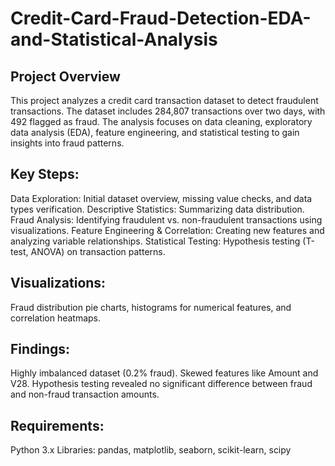 # Credit-Card-Fraud-Detection-EDA-and-Statistical-Analysis
## Project Overview
This project analyzes a credit card transaction dataset to detect fraudulent transactions. The dataset includes 284,807 transactions over two days, with 492 flagged as fraud. The analysis focuses on data cleaning, exploratory data analysis (EDA), feature engineering, and statistical testing to gain insights into fraud patterns.

## Key Steps:
Data Exploration: Initial dataset overview, missing value checks, and data types verification.
Descriptive Statistics: Summarizing data distribution.
Fraud Analysis: Identifying fraudulent vs. non-fraudulent transactions using visualizations.
Feature Engineering & Correlation: Creating new features and analyzing variable relationships.
Statistical Testing: Hypothesis testing (T-test, ANOVA) on transaction patterns.
## Visualizations:
Fraud distribution pie charts, histograms for numerical features, and correlation heatmaps.
## Findings:
Highly imbalanced dataset (0.2% fraud).
Skewed features like Amount and V28.
Hypothesis testing revealed no significant difference between fraud and non-fraud transaction amounts.
## Requirements:
Python 3.x
Libraries: pandas, matplotlib, seaborn, scikit-learn, scipy
